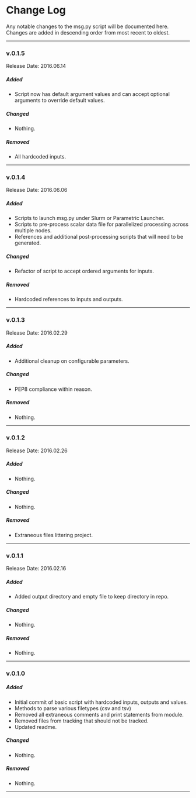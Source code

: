 # Change Log
Any notable changes to the msg.py script will be documented here.
Changes are added in descending order from most recent to oldest.

---
### v.0.1.5
Release Date: 2016.06.14

##### Added
- Script now has default argument values and can accept optional arguments to override default values.

##### Changed
- Nothing.

##### Removed
- All hardcoded inputs.

---
### v.0.1.4
Release Date: 2016.06.06

##### Added
- Scripts to launch msg.py under Slurm or Parametric Launcher.
- Scripts to pre-process scalar data file for parallelized processing across multiple nodes.
- References and additional post-processing scripts that will need to be generated. 

##### Changed
- Refactor of script to accept ordered arguments for inputs. 

##### Removed
- Hardcoded references to inputs and outputs. 

---
### v.0.1.3
Release Date: 2016.02.29

##### Added
- Additional cleanup on configurable parameters.

##### Changed
- PEP8 compliance within reason.

##### Removed
- Nothing.

---
### v.0.1.2
Release Date: 2016.02.26

##### Added
- Nothing.

##### Changed
- Nothing.

##### Removed
- Extraneous files littering project.

---
### v.0.1.1
Release Date: 2016.02.16

##### Added
- Added output directory and empty file to keep directory in repo.

##### Changed
- Nothing.

##### Removed
- Nothing.

---
### v.0.1.0

##### Added
- Initial commit of basic script with hardcoded inputs, outputs and values.
- Methods to parse various filetypes (csv and tsv)
- Removed all extraneous comments and print statements from module.
- Removed files from tracking that should not be tracked.
- Updated readme.

##### Changed
- Nothing.

##### Removed
- Nothing.

---

